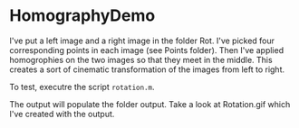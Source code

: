 # HomographyDemo

I've put a left image and a right image in the folder Rot.
I've picked four corresponding points in each image (see Points folder).
Then I've applied homogrophies on the two images so that they meet in the middle.
This creates a sort of cinematic transformation of the images from left to right.

To test, executre the script `rotation.m`.

The output will populate the folder output.
Take a look at Rotation.gif which I've created with the output.
